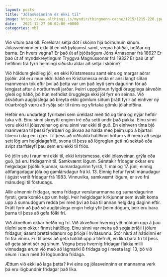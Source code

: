 ```yaml
---
layout: posts
title: "Jólasveinninn er ekki til"
image: https://www.althingi.is/myndir/thingmenn-cache/1215/1215-220.jpg
date:   2021-12-27 08:02:00 +0000
categories: mbl
---
```

Við vitum það öll. Foreldrar setja dót í skóinn hjá börnunum sínum. Jólasveinninn er ekki til en við þykjumst samt, vegna hátíðar, hefðar og barna. En hvers vegna? Er það út af þjóðsögum Jóns Árnasonar frá 1862? Er það út af myndskreytingum Tryggva Magnússonar frá 1932? Er það út af hefðinni frá fyrri helmingi síðustu aldar að setja í skóinn? 

Við höldum gleðileg jól, en ekki Kristsmessu samt eins og margar aðrar þjóðir. Jól eru mun eldri hátíð en Kristsmessa enda er ansi langt síðan mannveran tók eftir því að þetta var um það leyti sem dagurinn fór að lengjast aftur á norðurhveli jarðar. Þeirri uppgötvun fylgdi örugglega ákveðin gleði og hátíð, þó hún nefndist örugglega ekki jól fyrr en seinna. Við ákváðum augljóslega að breyta ekki gömlum siðum þrátt fyrir að einhver ný trúarbrögð væru að ryðja sér til rúms og yfirtaka gömlu jólahefðina.

Hefðir eru undarlegt fyrirbæri sem úreldast með tíð og tíma og nýjar hefðir taka við. Einu sinni skreytti enginn tré eða setti undir það pakka. Einu sinni voru ekki til jólasveinar og einu sinni var ekki til guð. En einhvern tíma bjó mannveran til þessi fyrirbæri og ákvað að halda með þeim upp á bjartari tilveru í dag en í gær. Til þess að viðhalda hátíðinni höfum við meira að segja sett lög um helgidagafrið, svona til þess að lögreglan geti nú sektað eða svipt starfsleyfi þau sem eru ekki til friðs.

Þó jólin séu í rauninni ekki til, ekki kristsmessa, ekki jólasveinar, grýla eða guð, þá eru frídagarnir til. Samkvæmt lögum. Sérstakir frídagar okkar eru helgidagar þjóðkirkjunnar, sumardagurinn fyrsti, 1. maí og 17. júní, einnig aðfangadagur jóla og gamlársdagur frá kl. 13. Einnig hefur fyrsti mánudagur í ágúst verið frídagur frá 1983. Vinnuvika, samkvæmt lögum, er svo frá mánudegi til föstudags. 

Allir almennir frídagar, nema frídagur verslunarmanna og sumardagurinn fyrsti, geta komið upp um helgi. Þeir helgidagar kirkjunnar sem ávallt koma upp á sunnudögum redda því með því að búa til annan helgidag daginn eftir. Þrátt fyrir að það sé augljóslega engin helgi yfir þeim dögum, þeir eru bara þarna til þess að gefa fólki frí. 

Við ákveðum okkar hefðir og frí. Við ákveðum hvernig við höldum upp á þau tilefni sem okkur finnst hátíðleg. Einu sinni var meira að segja þriðji í jólum frídagur, ásamt þrettándanum og þriðja í hvítasunnu. Stór hluti af hátíðinni er frí frá vinnu. Frí til þess að geta haldið upp á tilefnið, en líka bara frí til þess að geta sinnt sér og sínum. Vegna þess hvernig frídagar flakka milli vinnudaga erum við með að lágmarki 8 frídaga og í mesta lagi 13, þó við séum í raun með 16 lögbundna frídaga. 

Ættum við ekki að laga þetta? Því eins og jólasveinninn er mannanna verk þá eru lögbundnir frídagar það líka.
